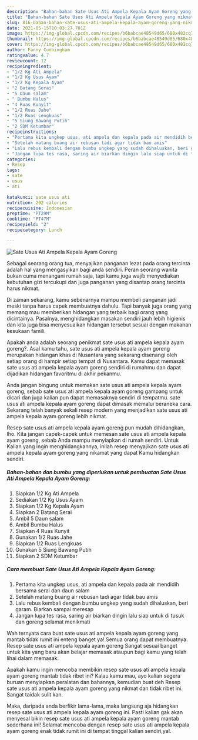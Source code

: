 ```yaml
---
description: "Bahan-bahan Sate Usus Ati Ampela Kepala Ayam Goreng yang nikmat Untuk Jualan"
title: "Bahan-bahan Sate Usus Ati Ampela Kepala Ayam Goreng yang nikmat Untuk Jualan"
slug: 816-bahan-bahan-sate-usus-ati-ampela-kepala-ayam-goreng-yang-nikmat-untuk-jualan
date: 2021-05-15T10:03:27.701Z
image: https://img-global.cpcdn.com/recipes/b6babcae48549d65/680x482cq70/sate-usus-ati-ampela-kepala-ayam-goreng-foto-resep-utama.jpg
thumbnail: https://img-global.cpcdn.com/recipes/b6babcae48549d65/680x482cq70/sate-usus-ati-ampela-kepala-ayam-goreng-foto-resep-utama.jpg
cover: https://img-global.cpcdn.com/recipes/b6babcae48549d65/680x482cq70/sate-usus-ati-ampela-kepala-ayam-goreng-foto-resep-utama.jpg
author: Fanny Cunningham
ratingvalue: 4.7
reviewcount: 12
recipeingredient:
- "1/2 Kg Ati Ampela"
- "1/2 Kg Usus Ayam"
- "1/2 Kg Kepala Ayam"
- "2 Batang Serai"
- "5 Daun salam"
- " Bumbu Halus"
- "4 Ruas Kunyit"
- "1/2 Ruas Jahe"
- "1/2 Ruas Lengkuas"
- "5 Siung Bawang Putih"
- "2 SDM Ketumbar"
recipeinstructions:
- "Pertama kita ungkep usus, ati ampela dan kepala pada air mendidih bersama serai dan daun salam"
- "Setelah matang buang air rebusan tadi agar tidak bau amis"
- "Lalu rebus kembali dengan bumbu ungkep yang sudah dihaluskan, beri garam. Biarkan sampai meresap"
- "Jangan lupa tes rasa, saring air biarkan dingin lalu siap untuk di tusuk dan goreng selamat menikmati"
categories:
- Resep
tags:
- sate
- usus
- ati

katakunci: sate usus ati 
nutrition: 292 calories
recipecuisine: Indonesian
preptime: "PT29M"
cooktime: "PT47M"
recipeyield: "2"
recipecategory: Lunch

---
```



![Sate Usus Ati Ampela Kepala Ayam Goreng](https://img-global.cpcdn.com/recipes/b6babcae48549d65/680x482cq70/sate-usus-ati-ampela-kepala-ayam-goreng-foto-resep-utama.jpg)

Sebagai seorang orang tua, menyajikan panganan lezat pada orang tercinta adalah hal yang mengasyikan bagi anda sendiri. Peran seorang  wanita bukan cuma menangani rumah saja, tapi kamu juga wajib menyediakan kebutuhan gizi tercukupi dan juga panganan yang disantap orang tercinta harus nikmat.

Di zaman  sekarang, kamu sebenarnya mampu membeli panganan jadi meski tanpa harus capek membuatnya dahulu. Tapi banyak juga orang yang memang mau memberikan hidangan yang terbaik bagi orang yang dicintainya. Pasalnya, menghidangkan masakan sendiri jauh lebih higienis dan kita juga bisa menyesuaikan hidangan tersebut sesuai dengan makanan kesukaan famili. 



Apakah anda adalah seorang penikmat sate usus ati ampela kepala ayam goreng?. Asal kamu tahu, sate usus ati ampela kepala ayam goreng merupakan hidangan khas di Nusantara yang sekarang disenangi oleh setiap orang di hampir setiap tempat di Nusantara. Kamu dapat memasak sate usus ati ampela kepala ayam goreng sendiri di rumahmu dan dapat dijadikan hidangan favoritmu di akhir pekanmu.

Anda jangan bingung untuk memakan sate usus ati ampela kepala ayam goreng, sebab sate usus ati ampela kepala ayam goreng gampang untuk dicari dan juga kalian pun dapat memasaknya sendiri di tempatmu. sate usus ati ampela kepala ayam goreng dapat dimasak memalui beraneka cara. Sekarang telah banyak sekali resep modern yang menjadikan sate usus ati ampela kepala ayam goreng lebih nikmat.

Resep sate usus ati ampela kepala ayam goreng pun mudah dihidangkan, lho. Kita jangan capek-capek untuk memesan sate usus ati ampela kepala ayam goreng, sebab Anda mampu menyiapkan di rumah sendiri. Untuk Kalian yang ingin menghidangkannya, inilah resep menyajikan sate usus ati ampela kepala ayam goreng yang nikamat yang dapat Kamu hidangkan sendiri.

<!--inarticleads1-->

##### Bahan-bahan dan bumbu yang diperlukan untuk pembuatan Sate Usus Ati Ampela Kepala Ayam Goreng:

1. Siapkan 1/2 Kg Ati Ampela
1. Sediakan 1/2 Kg Usus Ayam
1. Siapkan 1/2 Kg Kepala Ayam
1. Siapkan 2 Batang Serai
1. Ambil 5 Daun salam
1. Ambil  Bumbu Halus
1. Siapkan 4 Ruas Kunyit
1. Gunakan 1/2 Ruas Jahe
1. Siapkan 1/2 Ruas Lengkuas
1. Gunakan 5 Siung Bawang Putih
1. Siapkan 2 SDM Ketumbar




<!--inarticleads2-->

##### Cara membuat Sate Usus Ati Ampela Kepala Ayam Goreng:

1. Pertama kita ungkep usus, ati ampela dan kepala pada air mendidih bersama serai dan daun salam
1. Setelah matang buang air rebusan tadi agar tidak bau amis
1. Lalu rebus kembali dengan bumbu ungkep yang sudah dihaluskan, beri garam. Biarkan sampai meresap
1. Jangan lupa tes rasa, saring air biarkan dingin lalu siap untuk di tusuk dan goreng selamat menikmati




Wah ternyata cara buat sate usus ati ampela kepala ayam goreng yang mantab tidak rumit ini enteng banget ya! Semua orang dapat membuatnya. Resep sate usus ati ampela kepala ayam goreng Sangat sesuai banget untuk kita yang baru akan belajar memasak ataupun bagi kamu yang telah lihai dalam memasak.

Apakah kamu ingin mencoba membikin resep sate usus ati ampela kepala ayam goreng mantab tidak ribet ini? Kalau kamu mau, ayo kalian segera buruan menyiapkan peralatan dan bahannya, kemudian buat deh Resep sate usus ati ampela kepala ayam goreng yang nikmat dan tidak ribet ini. Sangat taidak sulit kan. 

Maka, daripada anda berfikir lama-lama, maka langsung aja hidangkan resep sate usus ati ampela kepala ayam goreng ini. Pasti kalian gak akan menyesal bikin resep sate usus ati ampela kepala ayam goreng mantab sederhana ini! Selamat mencoba dengan resep sate usus ati ampela kepala ayam goreng enak tidak rumit ini di tempat tinggal kalian sendiri,ya!.

